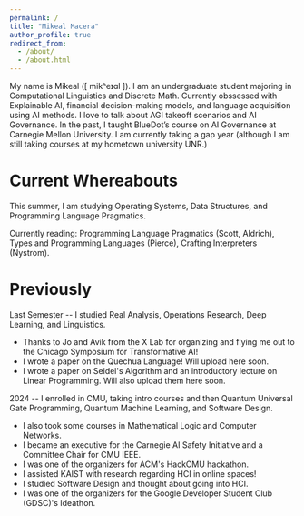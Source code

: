 ```yaml
---
permalink: /
title: "Mikeal Macera"
author_profile: true
redirect_from: 
  - /about/
  - /about.html
---
```


My name is Mikeal (\[ mikʰeɪɑl \]). I am an undergraduate student majoring in Computational Linguistics and Discrete Math. Currently obssessed with Explainable AI, financial decision-making models, and language acquisition using AI methods. I love to talk about AGI takeoff scenarios and AI Governance. In the past, I taught BlueDot’s course on AI Governance at Carnegie Mellon University. I am currently taking a gap year (although I am still taking courses at my hometown university UNR.)

Current Whereabouts
======
This summer, I am studying Operating Systems, Data Structures, and Programming Language Pragmatics.

Currently reading: Programming Language Pragmatics (Scott, Aldrich), Types and Programming Languages (Pierce), Crafting Interpreters (Nystrom). 

Previously
=====
Last Semester -- I studied Real Analysis, Operations Research, Deep Learning, and Linguistics.
- Thanks to Jo and Avik from the X Lab for organizing and flying me out to the Chicago Symposium for Transformative AI!
- I wrote a paper on the Quechua Language! Will upload here soon.
- I wrote a paper on Seidel's Algorithm and an introductory lecture on Linear Programming. Will also upload them here soon.

2024 -- I enrolled in CMU, taking intro courses and then Quantum Universal Gate Programming, Quantum Machine Learning, and Software Design.
- I also took some courses in Mathematical Logic and Computer Networks.
- I became an executive for the Carnegie AI Safety Initiative and a Committee Chair for CMU IEEE.
- I was one of the organizers for ACM's HackCMU hackathon.
- I assisted KAIST with research regarding HCI in online spaces!
- I studied Software Design and thought about going into HCI.
- I was one of the organizers for the Google Developer Student Club (GDSC)'s Ideathon.
